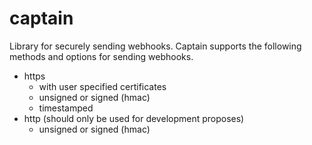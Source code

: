 # captain

Library for securely sending webhooks. Captain supports the following methods and options for sending webhooks.


- https
  - with user specified certificates
  - unsigned or signed (hmac)
  - timestamped
- http (should only be used for development proposes)
  - unsigned or signed (hmac)
